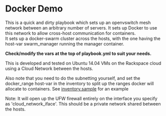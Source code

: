 # Docker Demo

This is a quick and dirty playbook which sets up an openvswitch mesh
network between an arbitrary number of servers.
It sets up Docker to use this network to allow cross-host
communication for containers.  
It sets up a docker-swarm cluster across the hosts, with the one having the
host-var swarm_manager running the manager container.

**Check/modify the vars at the top of playbook.yml to suit your needs.**

This is developed and tested on Ubuntu 14.04 VMs on the Rackspace cloud 
using a Cloud Network between the hosts.

Also note that you need to do the subnetting yourself, and set the
docker_range host-var in the inventory to split up the ranges docker will
allocate to containers. See [inventory.sample](https://github.com/eljrax/docker_demo/blob/master/inventory.sample) for an example

Note: It will open up the UFW firewall entirely on the interface you specify
as 'cloud_network_iface'. This should be a private network shared between the
hosts.
